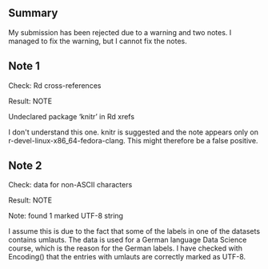 ## Summary

My submission has been rejected due to a warning and two notes. I managed to
fix the warning, but I cannot fix the notes.

## Note 1

Check: Rd cross-references

Result: NOTE

Undeclared package ‘knitr’ in Rd xrefs 

I don't understand this one. knitr is suggested and the note appears only
on r-devel-linux-x86_64-fedora-clang. This might therefore be a false
positive.

## Note 2

Check: data for non-ASCII characters

Result: NOTE

Note: found 1 marked UTF-8 string 

I assume this is due to the fact that some of the labels in one of the
datasets contains umlauts. The data is used for a German language Data Science
course, which is the reason for the German labels. I have checked with 
Encoding() that the entries with umlauts are correctly marked as UTF-8.

